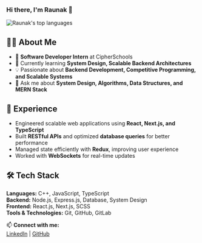 ### Hi there, I'm Raunak 👋  

![Raunak's top languages](https://github-readme-stats.vercel.app/api/top-langs/?username=Raunak2510&layout=compact&show_icons=true)

## 👨‍💻 About Me  
- 🔭 **Software Developer Intern** at CipherSchools  
- 🌱 Currently learning **System Design, Scalable Backend Architectures**  
- 💡 Passionate about **Backend Development, Competitive Programming, and Scalable Systems**  
- 💬 Ask me about **System Design, Algorithms, Data Structures, and MERN Stack**  

## 🚀 Experience  
- Engineered scalable web applications using **React, Next.js, and TypeScript**  
- Built **RESTful APIs** and optimized **database queries** for better performance  
- Managed state efficiently with **Redux**, improving user experience  
- Worked with **WebSockets** for real-time updates  

## 🛠️ Tech Stack  
**Languages:** C++, JavaScript, TypeScript  
**Backend:** Node.js, Express.js, Database, System Design  
**Frontend:** React.js, Next.js, SCSS  
**Tools & Technologies:** Git,  GitHub, GitLab  


📫 **Connect with me:**  
[LinkedIn](https://www.linkedin.com/in/raunak-bhardwaj-67a6021b8/) | [GitHub](https://github.com/Raunak2510)  

